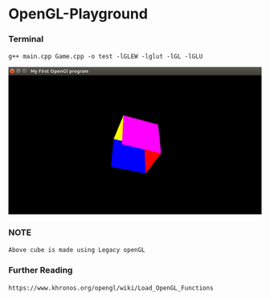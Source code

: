# OpenGL-Playground


### Terminal

```
g++ main.cpp Game.cpp -o test -lGLEW -lglut -lGL -lGLU

```


![output](output.png)



### NOTE

```
Above cube is made using Legacy openGL
```


### Further Reading

```
https://www.khronos.org/opengl/wiki/Load_OpenGL_Functions

```
